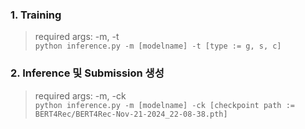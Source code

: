 ### 1. Training
> required args: -m, -t <br>
`python inference.py -m [modelname] -t [type := g, s, c]`
### 2. Inference 및 Submission 생성
> required args: -m, -ck <br>
`python inference.py -m [modelname] -ck [checkpoint path := BERT4Rec/BERT4Rec-Nov-21-2024_22-08-38.pth]`